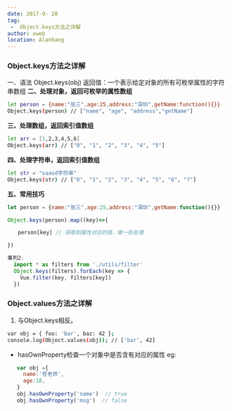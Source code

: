 ```yaml
---
date: 2017-9- 28
tag: 
 -  Object.keys方法之详解
author: xweb
location: Alanbang
---
```

### Object.keys方法之详解
一、语法
Object.keys(obj)
返回值：一个表示给定对象的所有可枚举属性的字符串数组
**二、处理对象，返回可枚举的属性数组**
```sh
let person = {name:"张三",age:25,address:"深圳",getName:function(){}}
Object.keys(person) // ["name", "age", "address","getName"]

```
**三、处理数组，返回索引值数组**
```sh
let arr = [1,2,3,4,5,6]
Object.keys(arr) // ["0", "1", "2", "3", "4", "5"]
```
**四、处理字符串，返回索引值数组**
```sh
let str = "saasd字符串"
Object.keys(str) // ["0", "1", "2", "3", "4", "5", "6", "7"]
```
**五、常用技巧**
```js
let person = {name:"张三",age:25,address:"深圳",getName:function(){}}

Object.keys(person).map((key)=>{

　　person[key] // 获取到属性对应的值，做一些处理

}) 

事列2:
  import * as filters from './utils/filter'
  Object.keys(filters).forEach(key => {
    Vue.filter(key, filters[key])
  })

```
### Object.values方法之详解
1. 与Object.keys相反。
```sh
var obj = { foo: 'bar', baz: 42 };
console.log(Object.values(obj)); // ['bar', 42]
```

* hasOwnProperty检查一个对象中是否含有对应的属性
eg: 
```js
   var obj ={
     name:'苍老师',
     age:18,
   }
   obj.hasOwnProperty('name')  // true
   obj.hasOwnProperty('msg')  // false
```
